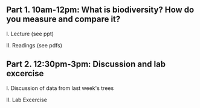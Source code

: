 ## Part 1. 10am-12pm: What is biodiversity? How do you measure and compare it?

I. Lecture (see ppt)

II. Readings (see pdfs)


## Part 2. 12:30pm-3pm: Discussion and lab excercise

I. Discussion of data from last week's trees

II. Lab Excercise 
